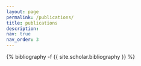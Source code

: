 ```yaml
---
layout: page
permalink: /publications/
title: publications
description: 
nav: true
nav_order: 3
---
```

<!-- _pages/publications.md -->
<div class="publications">

{% bibliography -f {{ site.scholar.bibliography }} %}

</div>
